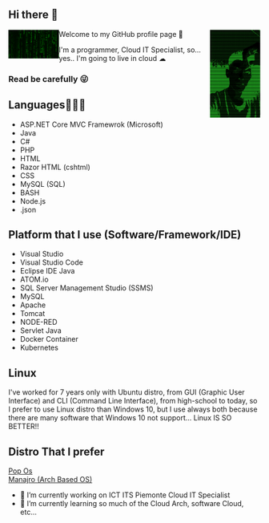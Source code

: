 ## Hi there 👋

Welcome to my GitHub profile page 🤞
<img width="20%" height="20%" align="right" src="Img/ascii_FraCata00.png"/>
<img width="20%" height="20%" align="left" src="Img/matrix.gif"/>

I'm a programmer, Cloud IT Specialist, so... yes.. I'm going to live in cloud ☁
### Read be carefully 😜

## Languages👨🏻‍💻
- ASP.NET Core MVC Framewrok (Microsoft)
- Java
- C#
- PHP
- HTML
- Razor HTML (cshtml)
- CSS
- MySQL (SQL)
- BASH
- Node.js
- .json

## Platform that I use (Software/Framework/IDE)
- Visual Studio
- Visual Studio Code
- Eclipse IDE Java
- ATOM.io
- SQL Server Management Studio (SSMS)
- MySQL
- Apache
- Tomcat
- NODE-RED
- Servlet Java
- Docker Container
- Kubernetes

## Linux
I've worked for 7 years only with Ubuntu distro, from GUI (Graphic User Interface) and CLI (Command Line Interface), from high-school to today, so I prefer to use Linux distro than Windows 10, but I use always both because there are many software that Windows 10 not support... Linux IS SO BETTER!!

## Distro That I prefer
[Pop Os](https://pop.system76.com/)
<br />
[Manajro (Arch Based OS)](https://manjaro.org/)

<!--
**FraCata00/FraCata00** is a ✨ _special_ ✨ repository because its `README.md` (this file) appears on your GitHub profile.

Here are some ideas to get you started:
-->
- 🔭 I’m currently working on ICT ITS Piemonte Cloud IT Specialist
- 🌱 I’m currently learning so much of the Cloud Arch, software Cloud, etc...
<!--
- 👯 I’m looking to collaborate on ...
- 🤔 I’m looking for help with ...
- 💬 Ask me about ...
- 📫 How to reach me: ...
- 😄 Pronouns: ...
- ⚡ Fun fact: ...
-->
